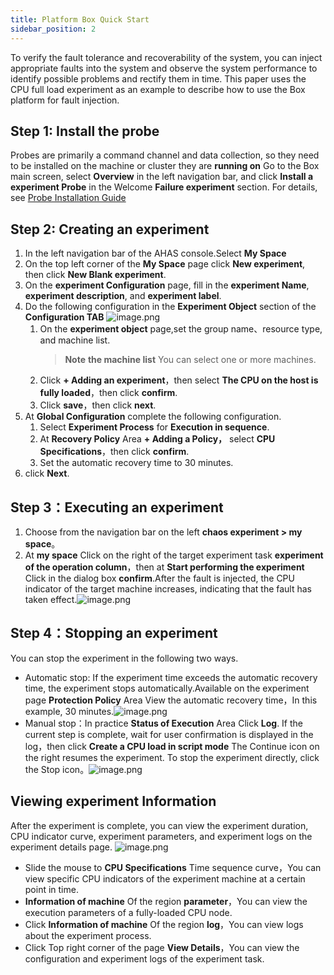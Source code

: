 ```yaml
---
title: Platform Box Quick Start
sidebar_position: 2
---
```


To verify the fault tolerance and recoverability of the system, you can inject appropriate faults into the system and observe the system performance to identify possible problems and rectify them in time. This paper uses the CPU full load experiment as an example to describe how to use the Box platform for fault injection.
## Step 1: Install the probe
Probes are primarily a command channel and data collection, so they need to be installed on the machine or cluster they are **running on**
Go to the Box main screen, select **Overview** in the left navigation bar, and click **Install a experiment Probe** in the Welcome **Failure experiment** section. For details, see [Probe Installation Guide](./installation-and-deployment/agent-install.md)
## Step 2: Creating an experiment

1. In the left navigation bar of the AHAS console.Select **My Space**
2. On the top left corner of the **My Space** page click **New experiment**, then click  **New Blank experiment**.
3. On the **experiment Configuration** page, fill in the **experiment Name**, **experiment description**, and **experiment label**.
4. Do the following configuration in the **Experiment Object** section of the **Configuration TAB** ![image.png](/img/zh/quick-start/drill-target.png)
   1. On the **experiment object** page,set the group name、resource type, and machine list.
       > **Note** **the machine list**  You can select one or more machines.
   2. Click **+ Adding an experiment**，then select **The CPU on the host is fully loaded**，then click **confirm**.
   3. Click **save**，then click **next**.
5. At **Global Configuration** complete the following configuration.
   1. Select **Experiment Process** for **Execution in sequence**.
   2. At **Recovery Policy** Area **+ Adding a Policy，** select **CPU Specifications**，then click **confirm**.
   3. Set the automatic recovery time to 30 minutes.
6. click **Next**.
## Step 3：Executing an experiment

1. Choose from the navigation bar on the left **chaos experiment > my space**。
2. At **my space** Click on the right of the target experiment task **experiment of the operation column**，then at **Start performing the experiment** Click in the dialog box **confirm**.After the fault is injected, the CPU indicator of the target machine increases, indicating that the fault has taken effect.![image.png](/img/zh/quick-start/box-drill-result.png)
## Step 4：Stopping an experiment
You can stop the experiment in the following two ways.

- Automatic stop: If the experiment time exceeds the automatic recovery time, the experiment stops automatically.Available on the experiment page **Protection Policy** Area View the automatic recovery time，In this example, 30 minutes.![image.png](/img/zh/quick-start/drill-recovery.png)
- Manual stop：In practice **Status of Execution** Area Click **Log**. If the current step is complete, wait for user confirmation is displayed in the log，then click  **Create a CPU load in script mode** The Continue icon on the right resumes the experiment. To stop the experiment directly, click the Stop icon。![image.png](/img/zh/quick-start/drill-stop.png)
## Viewing experiment Information
After the experiment is complete, you can view the experiment duration, CPU indicator curve, experiment parameters, and experiment logs on the experiment details page.
![image.png](/img/zh/quick-start/drill-information.png)

- Slide the mouse to **CPU Specifications** Time sequence curve，You can view specific CPU indicators of the experiment machine at a certain point in time.
- **Information of machine** Of the region **parameter**，You can view the execution parameters of a fully-loaded CPU node.
- Click **Information of machine** Of the region **log**，You can view logs about the experiment process.
- Click Top right corner of the page **View Details**，You can view the configuration and experiment logs of the experiment task.
